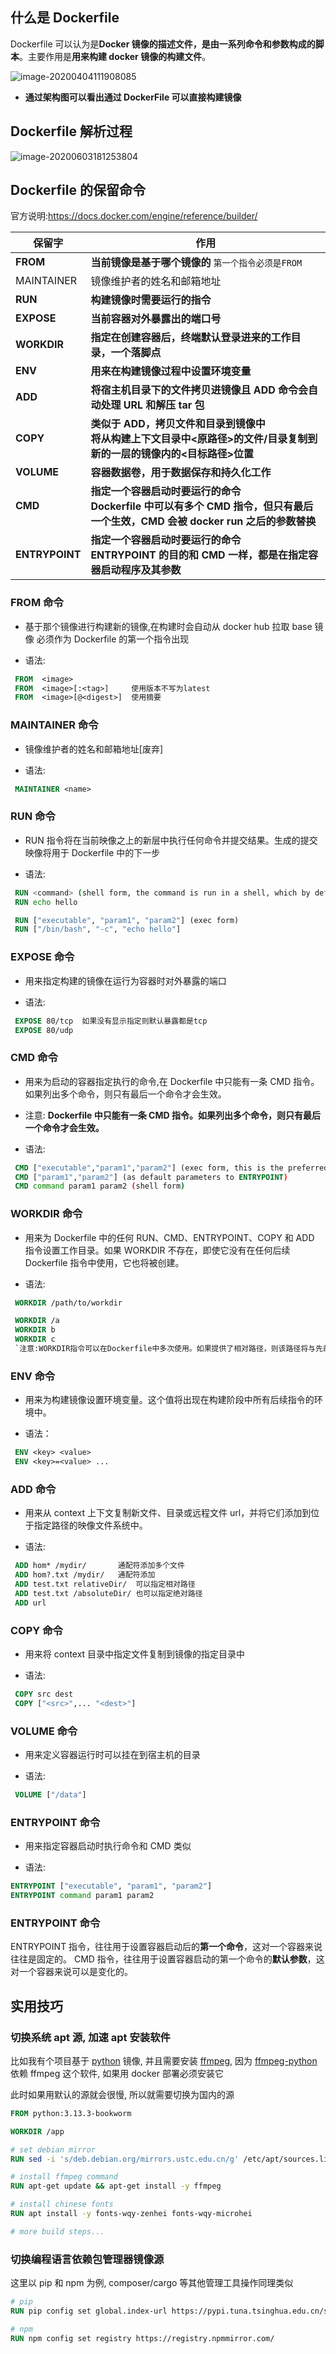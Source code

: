 ## 什么是 Dockerfile

Dockerfile 可以认为是**Docker 镜像的描述文件，是由一系列命令和参数构成的脚本**。主要作用是**用来构建 docker 镜像的构建文件**。

![image-20200404111908085](https://raw.githubusercontent.com/liaohui5/images/main/images/202206131634719.png)

- **通过架构图可以看出通过 DockerFile 可以直接构建镜像**

## Dockerfile 解析过程

![image-20200603181253804](https://raw.githubusercontent.com/liaohui5/images/main/images/202206131634910.png)

## Dockerfile 的保留命令

官方说明:https://docs.docker.com/engine/reference/builder/

| 保留字         | 作用                                                                                                                            |
| -------------- | ------------------------------------------------------------------------------------------------------------------------------- |
| **FROM**       | **当前镜像是基于哪个镜像的** `第一个指令必须是FROM`                                                                             |
| MAINTAINER     | 镜像维护者的姓名和邮箱地址                                                                                                      |
| **RUN**        | **构建镜像时需要运行的指令**                                                                                                    |
| **EXPOSE**     | **当前容器对外暴露出的端口号**                                                                                                  |
| **WORKDIR**    | **指定在创建容器后，终端默认登录进来的工作目录，一个落脚点**                                                                    |
| **ENV**        | **用来在构建镜像过程中设置环境变量**                                                                                            |
| **ADD**        | **将宿主机目录下的文件拷贝进镜像且 ADD 命令会自动处理 URL 和解压 tar 包**                                                       |
| **COPY**       | **类似于 ADD，拷贝文件和目录到镜像中<br/>将从构建上下文目录中<原路径>的文件/目录复制到新的一层的镜像内的<目标路径>位置**        |
| **VOLUME**     | **容器数据卷，用于数据保存和持久化工作**                                                                                        |
| **CMD**        | **指定一个容器启动时要运行的命令<br/>Dockerfile 中可以有多个 CMD 指令，但只有最后一个生效，CMD 会被 docker run 之后的参数替换** |
| **ENTRYPOINT** | **指定一个容器启动时要运行的命令<br/>ENTRYPOINT 的目的和 CMD 一样，都是在指定容器启动程序及其参数**                             |

### FROM 命令

- 基于那个镜像进行构建新的镜像,在构建时会自动从 docker hub 拉取 base 镜像 必须作为 Dockerfile 的第一个指令出现

- 语法:

```dockerfile
 FROM  <image>
 FROM  <image>[:<tag>]     使用版本不写为latest
 FROM  <image>[@<digest>]  使用摘要
```

### MAINTAINER 命令

- 镜像维护者的姓名和邮箱地址[废弃]

- 语法:

```dockerfile
 MAINTAINER <name>
```

### RUN 命令

- RUN 指令将在当前映像之上的新层中执行任何命令并提交结果。生成的提交映像将用于 Dockerfile 中的下一步

- 语法:

```dockerfile
 RUN <command> (shell form, the command is run in a shell, which by default is /bin/sh -c on Linux or cmd /S /C on Windows)
 RUN echo hello

 RUN ["executable", "param1", "param2"] (exec form)
 RUN ["/bin/bash", "-c", "echo hello"]
```

### EXPOSE 命令

- 用来指定构建的镜像在运行为容器时对外暴露的端口

- 语法:

```dockerfile
 EXPOSE 80/tcp  如果没有显示指定则默认暴露都是tcp
 EXPOSE 80/udp
```

### CMD 命令

- 用来为启动的容器指定执行的命令,在 Dockerfile 中只能有一条 CMD 指令。如果列出多个命令，则只有最后一个命令才会生效。

- 注意: **Dockerfile 中只能有一条 CMD 指令。如果列出多个命令，则只有最后一个命令才会生效。**

- 语法:

```dockerfile
 CMD ["executable","param1","param2"] (exec form, this is the preferred form)
 CMD ["param1","param2"] (as default parameters to ENTRYPOINT)
 CMD command param1 param2 (shell form)
```

### WORKDIR 命令

- 用来为 Dockerfile 中的任何 RUN、CMD、ENTRYPOINT、COPY 和 ADD 指令设置工作目录。如果 WORKDIR 不存在，即使它没有在任何后续 Dockerfile 指令中使用，它也将被创建。

- 语法:

```dockerfile
 WORKDIR /path/to/workdir

 WORKDIR /a
 WORKDIR b
 WORKDIR c
 `注意:WORKDIR指令可以在Dockerfile中多次使用。如果提供了相对路径，则该路径将与先前WORKDIR指令的路径相对`
```

### ENV 命令

- 用来为构建镜像设置环境变量。这个值将出现在构建阶段中所有后续指令的环境中。

- 语法：

```dockerfile
 ENV <key> <value>
 ENV <key>=<value> ...
```

### ADD 命令

- 用来从 context 上下文复制新文件、目录或远程文件 url，并将它们添加到位于指定路径的映像文件系统中。

- 语法:

```dockerfile
 ADD hom* /mydir/       通配符添加多个文件
 ADD hom?.txt /mydir/   通配符添加
 ADD test.txt relativeDir/  可以指定相对路径
 ADD test.txt /absoluteDir/ 也可以指定绝对路径
 ADD url
```

### COPY 命令

- 用来将 context 目录中指定文件复制到镜像的指定目录中

- 语法:

```dockerfile
 COPY src dest
 COPY ["<src>",... "<dest>"]
```

### VOLUME 命令

- 用来定义容器运行时可以挂在到宿主机的目录

- 语法:

```dockerfile
 VOLUME ["/data"]
```

### ENTRYPOINT 命令

- 用来指定容器启动时执行命令和 CMD 类似

- 语法:

```dockerfile
ENTRYPOINT ["executable", "param1", "param2"]
ENTRYPOINT command param1 param2
```

### ENTRYPOINT 命令

ENTRYPOINT 指令，往往用于设置容器启动后的**第一个命令**，这对一个容器来说往往是固定的。
CMD 指令，往往用于设置容器启动的第一个命令的**默认参数**，这对一个容器来说可以是变化的。

## 实用技巧

### 切换系统 apt 源, 加速 apt 安装软件

比如我有个项目基于 [python](https://hub.docker.com/_/python) 镜像, 并且需要安装 [ffmpeg](https://ffmpeg.org/),
因为 [ffmpeg-python](https://github.com/kkroening/ffmpeg-python) 依赖 ffmpeg 这个软件, 如果用 docker 部署必须安装它

此时如果用默认的源就会很慢, 所以就需要切换为国内的源

```dockerfile
FROM python:3.13.3-bookworm

WORKDIR /app

# set debian mirror
RUN sed -i 's/deb.debian.org/mirrors.ustc.edu.cn/g' /etc/apt/sources.list.d/debian.sources

# install ffmpeg command
RUN apt-get update && apt-get install -y ffmpeg

# install chinese fonts
RUN apt install -y fonts-wqy-zenhei fonts-wqy-microhei

# more build steps...
```

### 切换编程语言依赖包管理器镜像源

这里以 pip 和 npm 为例, composer/cargo 等其他管理工具操作同理类似

```dockerfile
# pip
RUN pip config set global.index-url https://pypi.tuna.tsinghua.edu.cn/simple/

# npm
RUN npm config set registry https://registry.npmmirror.com/
```
